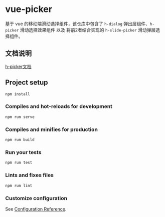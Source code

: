 # vue-picker
基于 vue 的移动端滑动选择组件，该仓库中包含了 `h-dialog` 弹出层组件、`h-picker` 滑动选择效果组件 以及 将前2者结合实现的 `h-slide-picker` 滑动弹层选择组件。

## 文档说明

<a href="http://hongwenqing.com/2019/01/01/vue/h-ui/h-picker移动端滑动单选组件/#more">h-picker文档</a>

## Project setup
```
npm install
```

### Compiles and hot-reloads for development
```
npm run serve
```

### Compiles and minifies for production
```
npm run build
```

### Run your tests
```
npm run test
```

### Lints and fixes files
```
npm run lint
```

### Customize configuration
See [Configuration Reference](https://cli.vuejs.org/config/).
